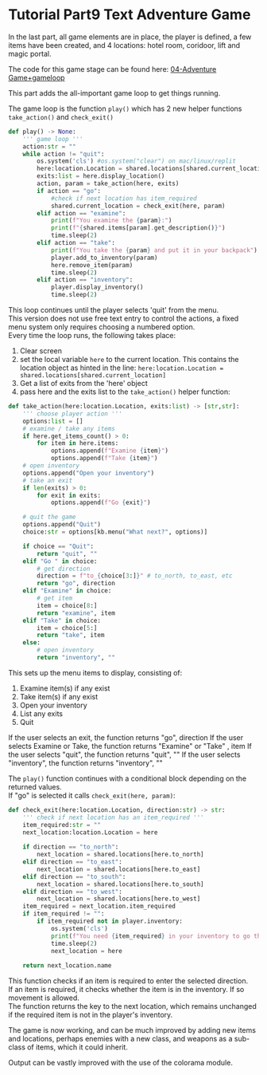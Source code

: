 <h1>Tutorial Part9 Text Adventure Game </h1>

In the last part, all game elements are in place, the player is defined, a few items have been created, and 4 locations: hotel room, coridoor, lift and magic portal.

The code for this game stage can be found here: [04-Adventure Game+gameloop](/Python/OOP/04-Adventure%20Game%2Bgameloop)

This part adds the all-important game loop to get things running.

The game loop is the function `play()` which has 2 new helper functions `take_action()` and `check_exit()`

```python
def play() -> None:
	''' game loop '''
	action:str = ""
	while action != "quit":
		os.system('cls') #os.system("clear") on mac/linux/replit
		here:location.Location = shared.locations[shared.current_location]
		exits:list = here.display_location()
		action, param = take_action(here, exits)
		if action == "go":
			#check if next location has item_required
			shared.current_location = check_exit(here, param)		
		elif action == "examine":
			print(f"You examine the {param}:")
			print(f"{shared.items[param].get_description()}")
			time.sleep(2)
		elif action == "take":
			print(f"You take the {param} and put it in your backpack")
			player.add_to_inventory(param)
			here.remove_item(param)
			time.sleep(2)
		elif action == "inventory":
			player.display_inventory()
			time.sleep(2)
```
This loop continues until the player selects 'quit' from the menu.<br>
This version does not use free text entry to control the actions, a fixed menu system only requires choosing a numbered option.<br>
Every time the loop runs, the following takes place:
1. Clear screen
2. set the local variable `here` to the current location. This contains the location object as hinted in the line: `here:location.Location = shared.locations[shared.current_location]`
3. Get a list of exits from the 'here' object
4. pass here and the exits list to the `take_action()` helper function:

```python
def take_action(here:location.Location, exits:list) -> [str,str]:
	''' choose player action '''
	options:list = []
	# examine / take any items
	if here.get_items_count() > 0:
		for item in here.items:
			options.append(f"Examine {item}")
			options.append(f"Take {item}")
	# open inventory
	options.append("Open your inventory")
	# take an exit
	if len(exits) > 0:
		for exit in exits:
			options.append(f"Go {exit}")

	# quit the game	
	options.append("Quit")
	choice:str = options[kb.menu("What next?", options)]

	if choice == "Quit":
		return "quit", ""
	elif "Go " in choice:
		# get direction 
		direction = f"to_{choice[3:]}" # to_north, to_east, etc
		return "go", direction
	elif "Examine" in choice:
		# get item
		item = choice[8:]
		return "examine", item
	elif "Take" in choice:
		item = choice[5:]
		return "take", item
	else:
		# open inventory
		return "inventory", ""
```
This sets up the menu items to display, consisting of:
1. Examine item(s) if any exist
2. Take item(s) if any exist
3. Open your inventory
4. List any exits
5. Quit

If the user selects an exit, the function returns "go", direction
If the user selects Examine or Take, the function returns "Examine" or "Take" , item
If the user selects "quit", the function returns "quit", ""
If the user selects "inventory", the function returns "inventory", ""

The `play()` function continues with a conditional block depending on the returned values.<br>
If "go" is selected it calls `check_exit(here, param)`:
```python
def check_exit(here:location.Location, direction:str) -> str:
	''' check if next location has an item_required '''
	item_required:str = ""
	next_location:location.Location = here
	
	if direction == "to_north":
		next_location = shared.locations[here.to_north]
	elif direction == "to_east":
		next_location = shared.locations[here.to_east]
	elif direction == "to_south":
		next_location = shared.locations[here.to_south]
	elif direction == "to_west":
		next_location = shared.locations[here.to_west]
	item_required = next_location.item_required	
	if item_required != "":
		if item_required not in player.inventory:
			os.system('cls')
			print(f"You need {item_required} in your inventory to go that way")
			time.sleep(2)
			next_location = here
	
	return next_location.name
```

This function checks if an item is required to enter the selected direction.<br>
If an item is required, it checks whether the item is in the inventory. If so movement is allowed.<br>
The function returns the key to the next location, which remains unchanged if the required item is not in the player's inventory.

The game is now working, and can be much improved by adding new items and locations, perhaps enemies with a new class, and weapons as a sub-class of items, which it could inherit.

Output can be vastly improved with the use of the colorama module.
